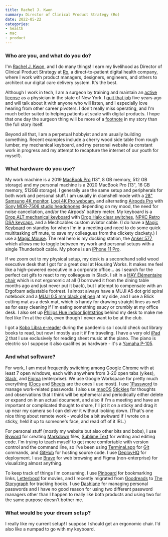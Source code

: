 ```yaml
---
title: Rachel J. Kwon
summary: Director of Clinical Product Strategy (Ro)
date: 2022-05-22
categories:
- health
- mac
- product 
---
```


### Who are you, and what do you do?

I'm [Rachel J. Kwon](https://kwon.nyc/ "Rachel's website."), and I do many things! I earn my livelihood as Director of Clinical Product Strategy at [Ro][], a direct-to-patient digital health company, where I work with product managers, designers, engineers, and others to architect our digital care delivery system. It's the best. 

Although I work in tech, I am a surgeon by training and maintain an [active license](https://www2.nysed.gov/coms/op001/opsc2a?profcd=60&plicno=287748&namechk=KWO "Rachel's physician's license for NYC.") as a physician in the state of New York. I [quit that job](https://www.theguardian.com/commentisfree/2016/jun/15/i-quit-medicine-heres-what-future-doctors-should-know "Rachel's Guardian article about quitting medicine.") five years ago and will talk about it with anyone who will listen, and I especially love hearing from other career pivoters. I don't really miss operating, and I'm much better suited to helping patients at scale with digital products. I hope that one day the surgeon thing will be more of a [footnote](https://www.imdb.com/name/nm9087310/ "Rachel's IMDB page.") in my story than the full story itself.

Beyond all that, I am a perpetual hobbyist and am usually building something. Recent examples include a cherry wood side table from rough lumber, my mechanical keyboard, and my personal website (a constant work in progress and my attempt to recapture the internet of our youth for myself).

### What hardware do you use?

My work machine is a 2019 [MacBook Pro][macbook-pro] (13", 8 GB memory, 512 GB storage) and my personal machine is a 2020 MacBook Pro (13", 16 GB memory, 512GB storage). I generally use the same setup and peripherals for both work and personal stuff. I am usually in clamshell mode with a [28" Samsung 4K monitor][u28r550uqn], [Logi 4K Pro webcam][4k-pro-webcam], and alternating [Airpods Pro][airpods-pro] with [Sony MDR-7506 studio headphones][mdr-7506] depending on my mood, the need for noise cancellation, and/or the Airpods' battery meter. My keyboard is a [Drop ALT mechanical keyboard][alt] with [Drop Halo clear switches][drop-halo-clear], [NPKC Retro DSA keycaps][dsa-9009], and a Mechcables custom aviator cable. (I do have a [Magic Keyboard][magic-keyboard] on standby for when I'm in a meeting and need to do some quick multitasking off mute, to save my colleagues from the clickety clackety.) I use a [Magic Mouse][magic-mouse]. The real hero is my docking station, the [Anker 577][577], which allows me to toggle between my work and personal setups with a single Thunderbolt cable. My phone is an [iPhone 11 Pro][iphone-11-pro]. 

If we zoom out to my physical setup, my desk is a secondhand solid wood executive desk that I got for a great deal at Housing Works. It makes me feel like a high-powered executive in a corporate office... as I search for the perfect cat gifs to react to my colleagues in Slack. I sit in a [HAY Élémentaire chair][elementaire] which is not ergonomic at all (I borrowed it from the dining table months ago and just never put it back), but I attempt to compensate with an Ergofoam adjustable footrest. I almost always have a MUJI A5 dot grid spiral notebook and a [MUJI 0.5 mm black gel pen][gel-ink-ballpoint] at my side, and I use a Blick cutting mat as a desk mat, which is handy for drawing straight lines as well as for easy cleaning if I'm eating something saucy or crumbly at my office desk. I also set up [Philips Hue indoor lightstrips][lightstrip-plus] behind my desk to make me feel like I'm at the club, even though I never want to be at the club.

I got a [Kobo Libra e-reader][libra-2] during the pandemic so I could check out library books to read, but now I mostly use it if I'm traveling. I have a very old [iPad 2][ipad-2] that I use exclusively for reading sheet music at the piano. The piano is electric so I suppose it also qualifies as hardware - it's a [Yamaha P-105][p-105].

### And what software?

For work, I am most frequently switching among [Google Chrome][chrome] with at least 7 open windows, each with anywhere from 3-20 open tabs (yikes), [Slack][], and [Figma][] (enterprise). We use Google Workspace for pretty much everything ([Docs][google-docs] and [Sheets][google-sheets] are the ones I use most). I use [1Password][] to manage work-related passwords. I also use [macOS][] [Stickies][] for thoughts and observations that I think will be ephemeral and periodically either delete or expand on in an actual document, and also if I'm a meeting and have an important or complicated thought to share, I'll jot it on a sticky and drag it up near my camera so I can deliver it without looking down. (That's one nice thing about remote work - would be a bit awkward if I wrote on a sticky, held it up to someone's face, and read off of it IRL.)

For personal stuff (mostly my website but also other bits and bobs), I use [Byword][] for creating [Markdown][] files, [Sublime Text][sublime-text] for writing and editing code. I'm trying to teach myself to get more comfortable with version control and the command line, so I've been using [Terminal.app][terminal] for [Git][] commands, and [GitHub][] for hosting source code. I use [DeployHQ][] for deployment. I use [Brave][] for web browsing and Figma (non-enterprise) for visualizing almost anything.

To keep track of things I'm consuming, I use [Pinboard][] for bookmarking links, [Letterboxd][] for movies, and I recently migrated from [Goodreads][] to [The Storygraph][the-storygraph] for tracking books. I use [Dashlane][] for managing personal passwords and I have no good reason for using two different password managers other than I happen to really like both products and using two for the same purpose doesn't bother me.

### What would be your dream setup?

I really like my current setup! I suppose I should get an ergonomic chair. I'd also like a numpad to go with my keyboard.

[1password]: https://1password.com "Password management software for Mac OS X."
[4k-pro-webcam]: https://www.logitech.com/en-us/products/webcams/4kprowebcam.960-001390.html "A webcam."
[577]: https://us.anker.com/products/a8396 "A Thunderbolt docking station."
[airpods-pro]: https://www.apple.com/airpods-pro/ "In-ear headphones."
[alt]: https://drop.com/buy/drop-alt-mechanical-keyboard "A mechanical keyboard."
[brave]: https://brave.com/ "A web browser."
[byword]: https://bywordapp.com/ "A full-screen writing tool for the Mac."
[chrome]: https://www.google.com/intl/en/chrome/browser/ "A WebKit-based browser, where each tab runs in its own thread."
[dashlane]: https://www.dashlane.com/ "A password managment system."
[deployhq]: https://www.deployhq.com/ "A service for deploying websites."
[drop-halo-clear]: https://keybumps.com/switches/drop-halo-clear.html "Switches for a mechincal keyboard."
[dsa-9009]: https://mechanicalkeyboards.com/shop/index.php?l=product_detail&p=6823 "Keycaps for a mechanical keyboard."
[elementaire]: https://us.hay.com/outdoor-chairs-and-stools/elementaire-side-chair/2514637.html?lang=en_US "A chair."
[figma]: https://www.figma.com/ "A collaborative design prototype service."
[gel-ink-ballpoint]: https://www.muji.us/store/stationery/pen-pencils/capped-gel-ink.html "A ball-point pen."
[git]: https://git-scm.com/ "A version control system."
[github]: https://github.com/ "A Git code repository service."
[goodreads]: https://www.goodreads.com/ "A service for tracking the book you've read."
[google-docs]: https://en.wikipedia.org/wiki/Google_Docs "A web-based office suite."
[google-sheets]: https://www.google.com/sheets/about/ "Online spreadsheet software."
[ipad-2]: https://www.apple.com/ipad/ "A tablet device."
[iphone-11-pro]: https://en.wikipedia.org/wiki/IPhone_11_Pro "A 5.8 inch iOS phone."
[letterboxd]: https://letterboxd.com/ "A service for tracking the films you've seen."
[libra-2]: https://us.kobobooks.com/products/kobo-libra-2 "A 7 inch ebook reader."
[lightstrip-plus]: https://www.philips-hue.com/en-us/p/hue-white-and-color-ambiance-lightstrip-plus-base-v4-80-inch/046677555337#overview "Smart light strips."
[macbook-pro]: https://www.apple.com/macbook-pro/ "A laptop."
[macos]: https://en.wikipedia.org/wiki/MacOS "An operating system for Mac hardware."
[magic-keyboard]: https://en.wikipedia.org/wiki/Magic_Keyboard "A wireless keyboard."
[magic-mouse]: https://en.wikipedia.org/wiki/Magic_Mouse "A multi-touch mouse."
[markdown]: https://daringfireball.net/projects/markdown/ "An email-like format for marking up text."
[mdr-7506]: https://www.amazon.com/Sony-MDR7506-Professional-Diaphragm-Headphone/dp/B000AJIF4E "Studio-quality headphones."
[p-105]: https://www.bhphotovideo.com/c/product/895158-REG/Yamaha_P_105_88_Key_Digital_Piano.html "An 88 key digital piano."
[pinboard]: http://pinboard.in/ "A bookmarking web service."
[ro]: https://ro.co/ "An online digital healthcare service."
[slack]: https://slack.com/ "A collaboration service."
[stickies]: https://en.wikipedia.org/wiki/Stickies_(software) "Desktop note software for the Mac."
[sublime-text]: http://www.sublimetext.com/ "A coder's text editor."
[terminal]: https://en.wikipedia.org/wiki/Terminal_(OS_X) "A console application included with Mac OS X."
[the-storygraph]: https://thestorygraph.com/ "A service for tracking the books you're reading."
[u28r550uqn]: https://www.samsung.com/us/business/computing/monitors/uhd-and-wqhd/28-ur50-uhd-monitor-lu28r550uqnxza/ "A 28 inch monitor."

